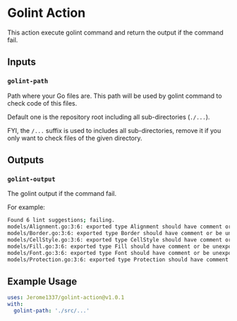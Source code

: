 # Golint Action

This action execute golint command and return the output if the command fail.

## Inputs

### `golint-path`

Path where your Go files are.
This path will be used by golint command to check code of this files.

Default one is the repository root including all sub-directories (`./...`).

FYI, the `/...` suffix is used to includes all sub-directories,
remove it if you only want to check files of the given directory.

## Outputs

### `golint-output`

The golint output if the command fail.

For example:

```bash
Found 6 lint suggestions; failing.
models/Alignment.go:3:6: exported type Alignment should have comment or be unexported
models/Border.go:3:6: exported type Border should have comment or be unexported
models/CellStyle.go:3:6: exported type CellStyle should have comment or be unexported
models/Fill.go:3:6: exported type Fill should have comment or be unexported
models/Font.go:3:6: exported type Font should have comment or be unexported
models/Protection.go:3:6: exported type Protection should have comment or be unexported
```

## Example Usage

```yaml
uses: Jerome1337/golint-action@v1.0.1
with:
  golint-path: './src/...'
````

